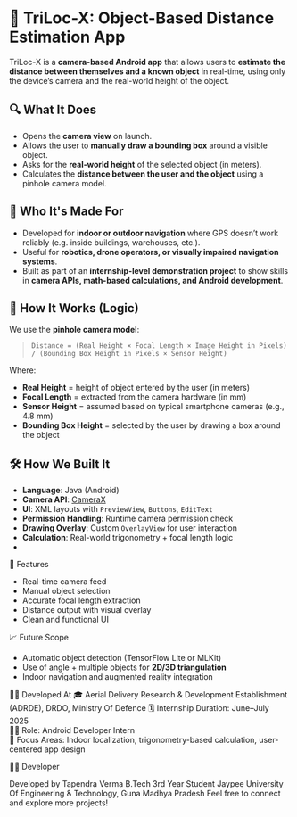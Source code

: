 # 📱 TriLoc-X: Object-Based Distance Estimation App

TriLoc-X is a **camera-based Android app** that allows users to **estimate the distance between themselves and a known object** in real-time, using only the device’s camera and the real-world height of the object.

## 🔍 What It Does

- Opens the **camera view** on launch.
- Allows the user to **manually draw a bounding box** around a visible object.
- Asks for the **real-world height** of the selected object (in meters).
- Calculates the **distance between the user and the object** using a pinhole camera model.

## 🎯 Who It's Made For

- Developed for **indoor or outdoor navigation** where GPS doesn’t work reliably (e.g. inside buildings, warehouses, etc.).
- Useful for **robotics, drone operators, or visually impaired navigation systems**.
- Built as part of an **internship-level demonstration project** to show skills in **camera APIs, math-based calculations, and Android development**.

## 🧠 How It Works (Logic)

We use the **pinhole camera model**:

> `Distance = (Real Height × Focal Length × Image Height in Pixels) / (Bounding Box Height in Pixels × Sensor Height)`

Where:
- **Real Height** = height of object entered by the user (in meters)
- **Focal Length** = extracted from the camera hardware (in mm)
- **Sensor Height** = assumed based on typical smartphone cameras (e.g., 4.8 mm)
- **Bounding Box Height** = selected by the user by drawing a box around the object

## 🛠️ How We Built It

- **Language**: Java (Android)
- **Camera API**: [CameraX](https://developer.android.com/training/camerax)
- **UI**: XML layouts with `PreviewView`, `Buttons`, `EditText`
- **Permission Handling**: Runtime camera permission check
- **Drawing Overlay**: Custom `OverlayView` for user interaction
- **Calculation**: Real-world trigonometry + focal length logic
- 
🚀 Features

- Real-time camera feed
- Manual object selection
- Accurate focal length extraction
- Distance output with visual overlay
- Clean and functional UI

 📈 Future Scope

- Automatic object detection (TensorFlow Lite or MLKit)
- Use of angle + multiple objects for **2D/3D triangulation**
- Indoor navigation and augmented reality integration


👨‍💻 Developed At
🎓 Aerial Delivery Research & Development Establishment (ADRDE), DRDO, Ministry Of Defence
🗓️ Internship Duration: June–July 2025  
👨‍🔬 Role: Android Developer Intern  
🧠 Focus Areas: Indoor localization, trigonometry-based calculation, user-centered app design

👨‍💻 Developer

Developed by Tapendra Verma
B.Tech 3rd Year Student 
Jaypee University Of Engineering & Technology, Guna Madhya Pradesh
Feel free to connect and explore more projects!



